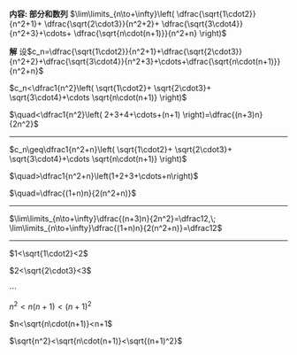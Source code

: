 **内容: 部分和数列**
$\lim\limits_{n\to+\infty}\left(
\dfrac{\sqrt{1\cdot2}}{n^2+1}+
\dfrac{\sqrt{2\cdot3}}{n^2+2}+
\dfrac{\sqrt{3\cdot4}}{n^2+3}+\cdots+
\dfrac{\sqrt{n\cdot(n+1)}}{n^2+n}
\right)$

**解**
设$c_n=\dfrac{\sqrt{1\cdot2}}{n^2+1}+\dfrac{\sqrt{2\cdot3}}{n^2+2}+\dfrac{\sqrt{3\cdot4}}{n^2+3}+\cdots+\dfrac{\sqrt{n\cdot(n+1)}}{n^2+n}$

$c_n<\dfrac1{n^2}\left(
\sqrt{1\cdot2}+
\sqrt{2\cdot3}+
\sqrt{3\cdot4}+\cdots
\sqrt{n\cdot(n+1)}
\right)$

$\quad<\dfrac1{n^2}\left(
2+3+4+\cdots+(n+1)
\right)=\dfrac{(n+3)n}{2n^2}$

---

$c_n\geq\dfrac1{n^2+n}\left(
\sqrt{1\cdot2}+
\sqrt{2\cdot3}+
\sqrt{3\cdot4}+\cdots
\sqrt{n\cdot(n+1)}
\right)$

$\quad>\dfrac1{n^2+n}\left(1+2+3+\cdots+n\right)$

$\quad=\dfrac{(1+n)n}{2(n^2+n)}$

---

$\lim\limits_{n\to+\infty}\dfrac{(n+3)n}{2n^2}=\dfrac12,\;
\lim\limits_{n\to+\infty}\dfrac{(1+n)n}{2(n^2+n)}=\dfrac12$

---

$1<\sqrt{1\cdot2}<2$

$2<\sqrt{2\cdot3}<3$

$\cdots$

$n^2<n(n+1)<(n+1)^2$

$n<\sqrt{n\cdot(n+1)}<n+1$

$\sqrt{n^2}<\sqrt{n\cdot(n+1)}<\sqrt{(n+1)^2}$
